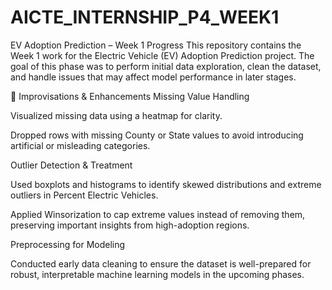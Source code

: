 # AICTE_INTERNSHIP_P4_WEEK1
EV Adoption Prediction – Week 1 Progress
This repository contains the Week 1 work for the Electric Vehicle (EV) Adoption Prediction project. The goal of this phase was to perform initial data exploration, clean the dataset, and handle issues that may affect model performance in later stages.

🔧 Improvisations & Enhancements
Missing Value Handling

Visualized missing data using a heatmap for clarity.

Dropped rows with missing County or State values to avoid introducing artificial or misleading categories.

Outlier Detection & Treatment

Used boxplots and histograms to identify skewed distributions and extreme outliers in Percent Electric Vehicles.

Applied Winsorization to cap extreme values instead of removing them, preserving important insights from high-adoption regions.

Preprocessing for Modeling

Conducted early data cleaning to ensure the dataset is well-prepared for robust, interpretable machine learning models in the upcoming phases.
